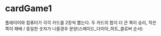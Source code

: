 # cardGame1
플레이어와 컴퓨터가 각각 카드를 2장씩 뽑는다. 두 카드의 합이 더 큰 쪽이 승리, 작은쪽이 패배 / 동일한 숫자가 나올경우 문양(스페이드_다이아_하트_클로버 순서)
